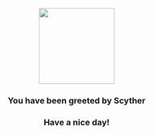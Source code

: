 <p align="center">
    <img src="https://raw.githubusercontent.com/PokeAPI/sprites/master/sprites/pokemon/123.png" width="150" height="150">
</p>
<h3 align="center">You have been greeted by  <b>Scyther</b></h3>
<h3 align="center">Have a nice day!</h3>
